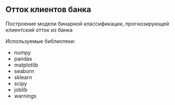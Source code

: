 <h2>
  Отток клиентов банка
 </h2>

<p>
  Построение модели бинарной классификации, прогнозирующей клиентский отток из банка
</p>

<p>
  Используемые библиотеки:
</p>
<ul>
  <li>numpy</li>
  <li>pandas</li>
  <li>matplotlib</li>
  <li>seaborn</li>
  <li>sklearn</li>
  <li>scipy</li>
  <li>joblib</li>
  <li>warnings</li>
</ul>
